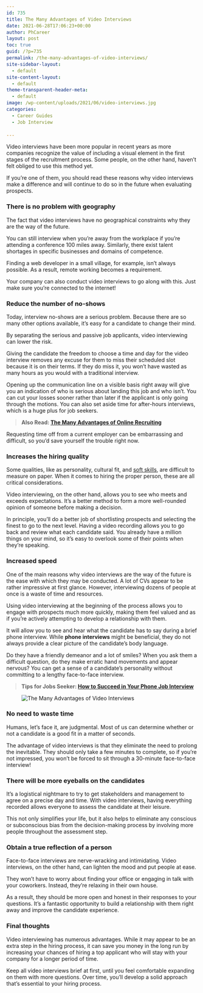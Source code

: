```yaml
---
id: 735
title: The Many Advantages of Video Interviews
date: 2021-06-28T17:06:23+00:00
author: PhCareer
layout: post
toc: true
guid: /?p=735
permalink: /the-many-advantages-of-video-interviews/
site-sidebar-layout:
  - default
site-content-layout:
  - default
theme-transparent-header-meta:
  - default
image: /wp-content/uploads/2021/06/video-interviews.jpg
categories:
  - Career Guides
  - Job Interview

---
```

Video interviews have been more popular in recent years as more companies recognize the value of including a visual element in the first stages of the recruitment process. Some people, on the other hand, haven&#8217;t felt obliged to use this method yet.

If you&#8217;re one of them, you should read these reasons why video interviews make a difference and will continue to do so in the future when evaluating prospects.



### **There is no problem with geography**

The fact that video interviews have no geographical constraints why they are the way of the future.

You can still interview when you&#8217;re away from the workplace if you&#8217;re attending a conference 100 miles away. Similarly, there exist talent shortages in specific businesses and domains of competence.

Finding a web developer in a small village, for example, isn&#8217;t always possible. As a result, remote working becomes a requirement.

Your company can also conduct video interviews to go along with this. Just make sure you&#8217;re connected to the internet!

### **Reduce the number of no-shows**

Today, interview no-shows are a serious problem. Because there are so many other options available, it&#8217;s easy for a candidate to change their mind.

By separating the serious and passive job applicants, video interviewing can lower the risk.

Giving the candidate the freedom to choose a time and day for the video interview removes any excuse for them to miss their scheduled slot because it is on their terms. If they do miss it, you won&#8217;t have wasted as many hours as you would with a traditional interview.

Opening up the communication line on a visible basis right away will give you an indication of who is serious about landing this job and who isn&#8217;t. You can cut your losses sooner rather than later if the applicant is only going through the motions. You can also set aside time for after-hours interviews, which is a huge plus for job seekers.

<blockquote class="wp-block-quote">
  <p>
    <strong>Also Read: <a href="/the-many-advantages-of-online-recruiting/">The Many Advantages of Online Recruiting</a></strong>
  </p>
</blockquote>

Requesting time off from a current employer can be embarrassing and difficult, so you&#8217;d save yourself the trouble right now.

### **Increases the hiring quality**

Some qualities, like as personality, cultural fit, and [soft skills](/tips-on-how-to-improve-your-soft-skills-at-work/), are difficult to measure on paper. When it comes to hiring the proper person, these are all critical considerations.

Video interviewing, on the other hand, allows you to see who meets and exceeds expectations. It&#8217;s a better method to form a more well-rounded opinion of someone before making a decision.

In principle, you&#8217;ll do a better job of shortlisting prospects and selecting the finest to go to the next level. Having a video recording allows you to go back and review what each candidate said. You already have a million things on your mind, so it&#8217;s easy to overlook some of their points when they&#8217;re speaking.

### **Increased speed**

One of the main reasons why video interviews are the way of the future is the ease with which they may be conducted. A lot of CVs appear to be rather impressive at first glance. However, interviewing dozens of people at once is a waste of time and resources.

Using video interviewing at the beginning of the process allows you to engage with prospects much more quickly, making them feel valued and as if you&#8217;re actively attempting to develop a relationship with them.

It will allow you to see and hear what the candidate has to say during a brief phone interview. While **phone interviews** might be beneficial, they do not always provide a clear picture of the candidate&#8217;s body language.

Do they have a friendly demeanor and a lot of smiles? When you ask them a difficult question, do they make erratic hand movements and appear nervous? You can get a sense of a candidate&#8217;s personality without committing to a lengthy face-to-face interview.

<blockquote class="wp-block-quote">
  <p>
    <strong>Tips for Jobs Seeker: <a href="/how-to-succeed-in-your-phone-job-interview/">How to Succeed in Your Phone Job Interview</a></strong>
  </p>
</blockquote>



<div class="wp-block-image">
  <figure class="aligncenter size-large"><img loading="lazy" width="740" height="494" src="/wp-content/uploads/2021/06/The-Many-Advantages-of-Video-Interviews.jpg" alt="The Many Advantages of Video Interviews" class="wp-image-736" srcset="/wp-content/uploads/2021/06/The-Many-Advantages-of-Video-Interviews.jpg 740w, /wp-content/uploads/2021/06/The-Many-Advantages-of-Video-Interviews-300x200.jpg 300w" sizes="(max-width: 740px) 100vw, 740px" /></figure>
</div>



### **No need to waste time**

Humans, let&#8217;s face it, are judgmental. Most of us can determine whether or not a candidate is a good fit in a matter of seconds.

The advantage of video interviews is that they eliminate the need to prolong the inevitable. They should only take a few minutes to complete, so if you&#8217;re not impressed, you won&#8217;t be forced to sit through a 30-minute face-to-face interview!

### **There will be more eyeballs on the candidates**

It&#8217;s a logistical nightmare to try to get stakeholders and management to agree on a precise day and time. With video interviews, having everything recorded allows everyone to assess the candidate at their leisure.

This not only simplifies your life, but it also helps to eliminate any conscious or subconscious bias from the decision-making process by involving more people throughout the assessment step.

### **Obtain a true reflection of a person**

Face-to-face interviews are nerve-wracking and intimidating. Video interviews, on the other hand, can lighten the mood and put people at ease.

They won&#8217;t have to worry about finding your office or engaging in talk with your coworkers. Instead, they&#8217;re relaxing in their own house.

As a result, they should be more open and honest in their responses to your questions. It&#8217;s a fantastic opportunity to build a relationship with them right away and improve the candidate experience.

### **Final thoughts**

Video interviewing has numerous advantages. While it may appear to be an extra step in the hiring process, it can save you money in the long run by increasing your chances of hiring a top applicant who will stay with your company for a longer period of time.

Keep all video interviews brief at first, until you feel comfortable expanding on them with more questions. Over time, you&#8217;ll develop a solid approach that&#8217;s essential to your hiring process.


